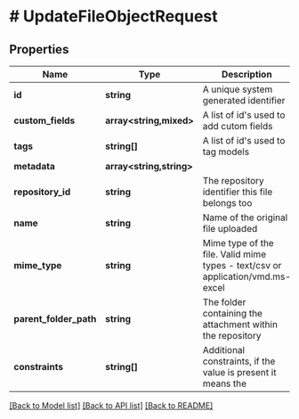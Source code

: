# # UpdateFileObjectRequest

## Properties

Name | Type | Description | Notes
------------ | ------------- | ------------- | -------------
**id** | **string** | A unique system generated identifier |
**custom_fields** | **array<string,mixed>** | A list of id&#39;s used to add cutom fields | [optional]
**tags** | **string[]** | A list of id&#39;s used to tag models | [optional]
**metadata** | **array<string,string>** |  | [optional]
**repository_id** | **string** | The repository identifier this file belongs too | [optional]
**name** | **string** | Name of the original file uploaded | [optional]
**mime_type** | **string** | Mime type of the file. Valid mime types - text/csv or application/vmd.ms-excel | [optional]
**parent_folder_path** | **string** | The folder containing the attachment within the repository | [optional]
**constraints** | **string[]** | Additional constraints, if the value is present it means the | [optional]

[[Back to Model list]](../../README.md#models) [[Back to API list]](../../README.md#endpoints) [[Back to README]](../../README.md)
